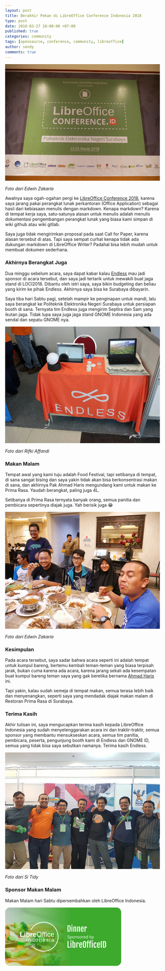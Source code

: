 ```yaml
---
layout: post
title: Berakhir Pekan di LibreOffice Conference Indonesia 2018
type: post
date: 2018-03-27 18:00:00 +07:00
published: true
categories: community
tags: [opensource, conference, community, libreoffice]
author: sendy
comments: true
---
```


![LibreOffice Conference Indonesia 2018](./40312370704_9ae2227419_z.jpg)

_Foto dari Edwin Zakaria_

Awalnya saya ogah-ogahan pergi ke [LibreOffice Conference 2018](https://www.libreoffice.id/), karena saya jarang pakai perangkat lunak perkantoran (Office Application) sebagai hasil dari kebiasaan menulis dengan markdown. Kenapa markdown? Karena di tempat kerja saya, satu-satunya alasan untuk menulis adalah menulis dokumentasi pengembangan perangkat lunak yang biasa kami simpan di wiki github atau wiki gitlab.

<!--truncate-->

Saya juga tidak mengirimkan proposal pada saat Call for Paper, karena alasan tersebut di atas. Tapi saya sempat curhat kenapa tidak ada dukungan markdown di LibreOffice Writer? Padahal bisa lebih mudah untuk membuat dokumen sederhana.

### Akhirnya Berangkat Juga

Dua minggu sebelum acara, saya dapat kabar kalau [Endless](https://endlessos.com/) mau jadi sponsor di acara tersebut, dan saya jadi tertarik untuk mewakili buat jaga stand di LOCI2018. Dibantu oleh istri saya, saya bikin budgeting dan beliau yang kirim ke pihak Endless. Akhirnya saya bisa ke Surabaya dibayarin.

Saya tiba hari Sabtu pagi, setelah mampir ke penginapan untuk mandi, lalu saya berangkat ke Politeknik Elektronika Negeri Surabaya untuk persiapan booth di sana. Ternyata tim Endless juga mengirim Septira dan Sam yang ikutan jaga. Tidak lupa saya juga jaga stand GNOME Indonesia yang ada sendal dan sepatu GNOME nya.

![Endless Booth](./39186528220_6607a093b5_z.jpg)

_Foto dari Rifki Affandi_

### Makan Malam

Tempat awal yang kami tuju adalah Food Festival, tapi setibanya di tempat, di sana sangat bising dan saya yakin tidak akan bisa berkonsentrasi makan di sana, dan akhirnya Pak Ahmad Haris mengundang kami untuk makan ke Prima Rasa. Yaudah berangkat, paling juga 4L.

Setibanya di Prima Rasa ternyata banyak orang, semua panitia dan pembicara sepertinya diajak juga. Yah berisik juga :joy:

![Foto Makan Malam](./40279813114_54f663e62d_z.jpg)

_Foto dari Edwin Zakaria_

### Kesimpulan

Pada acara tersebut, saya sadar bahwa acara seperti ini adalah tempat untuk kumpul bareng, bertemu kembali teman-teman yang biasa terpisah jarak, bukan cuma karena ada acara, karena jarang sekali ada kesempatan buat kumpul bareng teman saya yang gak beretika bernama [Ahmad Haris](https://twitter.com/princeofgiri) ini.

Tapi yakin, kalau sudah semeja di tempat makan, semua terasa lebih baik dan menyenangkan, seperti saya yang mendadak diajak makan malam di Restoran Prima Rasa di Surabaya.

### Terima Kasih

Akhir tulisan ini, saya mengucapkan terima kasih kepada LibreOffice Indonesia yang sudah menyelenggarakan acara ini dan traktir-traktir, semua sponsor yang membantu mensukseskan acara, semua tim panitia, pembicara, peserta, pengunjung booth kami di Endless dan GNOME ID, semua yang tidak bisa saya sebutkan namanya. Terima kasih Endless.

![Foto Paguyuban Kakek Sugiyanarief](./39176118220_c106d3b385_z.jpg)

_Foto dari Si Tidy_

### Sponsor Makan Malam

Makan Malam hari Sabtu dipersembahkan oleh LibreOffice Indonesia.

[![Sponsor Makan Malam](./libreofficedinnerbadge.png)](https://www.libreoffice.id/)
